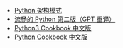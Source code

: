 +   [Python 架构模式](docs/arch-ptn-py/README.md)
+   [流畅的 Python 第二版（GPT 重译）](docs/fluent-py-2e/README.md)
+   [Python3 Cookbook 中文版](docs/py3cb/README.md)
+   [Python Cookbook 中文版](docs/pycb/README.md)